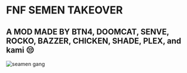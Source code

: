 # FNF SEMEN TAKEOVER
## A MOD MADE BY BTN4, DOOMCAT, SENVE, ROCKO, BAZZER, CHICKEN, SHADE, PLEX, and kami 😒


![seamen gang](https://cdn.discordapp.com/attachments/1326776804509487114/1327015839576231988/image.png?ex=6781874e&is=678035ce&hm=7699564f5460437685a31c0de6bac30cdaeaec174fd91d27b31db0029c309f64&)
